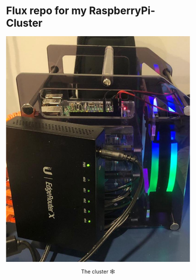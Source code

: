 # Flux repo for my RaspberryPi-Cluster

![Overview](raspi.jpeg)
<p style="text-align: center;">The cluster 🕸</p>
